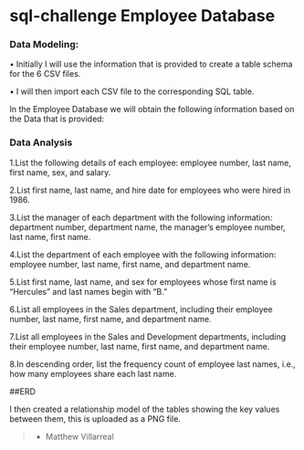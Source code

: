 # sql-challenge Employee Database

### Data Modeling:

•	Initially I will use the information that is provided to create a table schema for the 6 CSV files.

•	I will then import each CSV file to the corresponding SQL table.

In the Employee Database we will obtain the following information based on the Data that is provided:

### Data Analysis

1.List the following details of each employee: employee number, last name, first name, sex, and salary.

2.List first name, last name, and hire date for employees who were hired in 1986.

3.List the manager of each department with the following information: department number, department name, the manager’s employee number, last name, first name.

4.List the department of each employee with the following information: employee number, last name, first name, and department name.

5.List first name, last name, and sex for employees whose first name is “Hercules” and last names begin with “B.”

6.List all employees in the Sales department, including their employee number, last name, first name, and department name.

7.List all employees in the Sales and Development departments, including their employee number, last name, first name, and department name.

8.In descending order, list the frequency count of employee last names, i.e., how many employees share each last name.

##ERD

I then created a relationship model of the tables showing the key values between them, this is uploaded as a PNG file.

>- Matthew Villarreal

